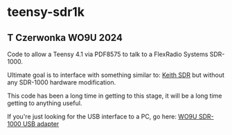 # teensy-sdr1k

## T Czerwonka WO9U 2024

Code to allow a Teensy 4.1 via PDF8575 to talk to a
FlexRadio Systems SDR-1000.

Ultimate goal is to interface with something similar to:
[Keith SDR](https://github.com/K7MDL2/KEITHSDR) but without any
SDR-1000 hardware modification.

This code has been a long time in getting to this stage, it will be
a long time getting to anything useful.

If you're just looking for the USB interface to a PC, go here:
[WO9U SDR-1000 USB adapter](https://pages.cs.wisc.edu/~timc/e/sdr1k-usb/)
